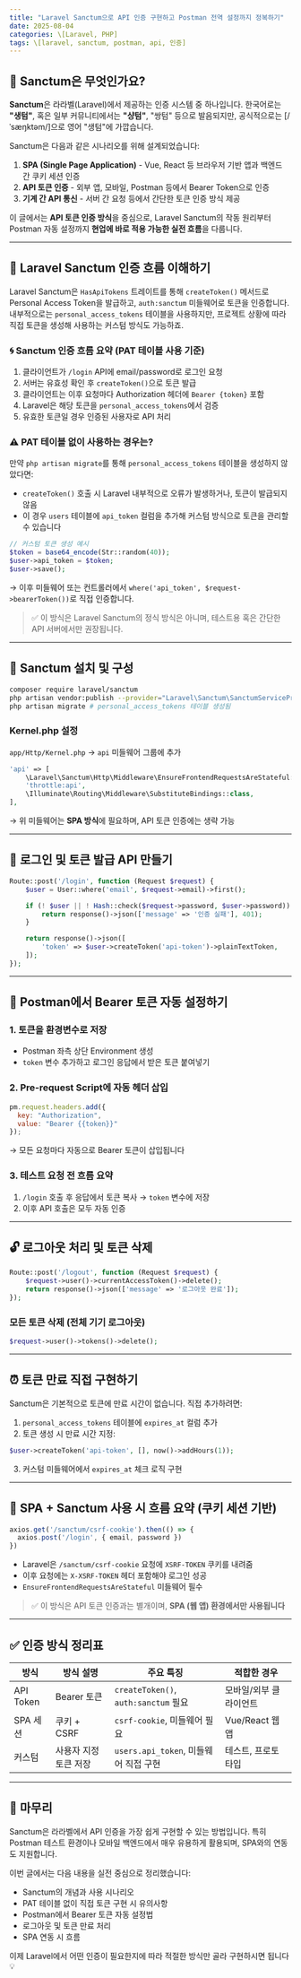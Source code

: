 ```yaml
---
title: "Laravel Sanctum으로 API 인증 구현하고 Postman 전역 설정까지 정복하기"
date: 2025-08-04
categories: \[Laravel, PHP]
tags: \[laravel, sanctum, postman, api, 인증]
---
```


## 🔰 Sanctum은 무엇인가요?

**Sanctum**은 라라벨(Laravel)에서 제공하는 인증 시스템 중 하나입니다. 한국어로는 **"생텀"**, 혹은 일부 커뮤니티에서는 **"샹텀"**, "쌍텀" 등으로 발음되지만, 공식적으로는 \[/ˈsæŋktəm/]으로 영어 "생텀"에 가깝습니다.

Sanctum은 다음과 같은 시나리오를 위해 설계되었습니다:

1. **SPA (Single Page Application)** - Vue, React 등 브라우저 기반 앱과 백엔드 간 쿠키 세션 인증
2. **API 토큰 인증** - 외부 앱, 모바일, Postman 등에서 Bearer Token으로 인증
3. **기계 간 API 통신** - 서버 간 요청 등에서 간단한 토큰 인증 방식 제공

이 글에서는 **API 토큰 인증 방식**을 중심으로, Laravel Sanctum의 작동 원리부터 Postman 자동 설정까지 **현업에 바로 적용 가능한 실전 흐름**을 다룹니다.

---

## 🔐 Laravel Sanctum 인증 흐름 이해하기

Laravel Sanctum은 `HasApiTokens` 트레이트를 통해 `createToken()` 메서드로 Personal Access Token을 발급하고, `auth:sanctum` 미들웨어로 토큰을 인증합니다. 내부적으로는 `personal_access_tokens` 테이블을 사용하지만, 프로젝트 상황에 따라 직접 토큰을 생성해 사용하는 커스텀 방식도 가능하죠.

### 🌀 Sanctum 인증 흐름 요약 (PAT 테이블 사용 기준)

1. 클라이언트가 `/login` API에 email/password로 로그인 요청
2. 서버는 유효성 확인 후 `createToken()`으로 토큰 발급
3. 클라이언트는 이후 요청마다 Authorization 헤더에 `Bearer {token}` 포함
4. Laravel은 해당 토큰을 `personal_access_tokens`에서 검증
5. 유효한 토큰일 경우 인증된 사용자로 API 처리

### ⚠️ PAT 테이블 없이 사용하는 경우는?

만약 `php artisan migrate`를 통해 `personal_access_tokens` 테이블을 생성하지 않았다면:

* `createToken()` 호출 시 Laravel 내부적으로 오류가 발생하거나, 토큰이 발급되지 않음
* 이 경우 `users` 테이블에 `api_token` 컬럼을 추가해 커스텀 방식으로 토큰을 관리할 수 있습니다

```php
// 커스텀 토큰 생성 예시
$token = base64_encode(Str::random(40));
$user->api_token = $token;
$user->save();
```

→ 이후 미들웨어 또는 컨트롤러에서 `where('api_token', $request->bearerToken())`로 직접 인증합니다.

> ✅ 이 방식은 Laravel Sanctum의 정식 방식은 아니며, 테스트용 혹은 간단한 API 서버에서만 권장됩니다.

---

## 🧱 Sanctum 설치 및 구성

```bash
composer require laravel/sanctum
php artisan vendor:publish --provider="Laravel\Sanctum\SanctumServiceProvider"
php artisan migrate # personal_access_tokens 테이블 생성됨
```

### Kernel.php 설정

`app/Http/Kernel.php` → `api` 미들웨어 그룹에 추가

```php
'api' => [
    \Laravel\Sanctum\Http\Middleware\EnsureFrontendRequestsAreStateful::class,
    'throttle:api',
    \Illuminate\Routing\Middleware\SubstituteBindings::class,
],
```

→ 위 미들웨어는 **SPA 방식**에 필요하며, API 토큰 인증에는 생략 가능

---

## 🔑 로그인 및 토큰 발급 API 만들기

```php
Route::post('/login', function (Request $request) {
    $user = User::where('email', $request->email)->first();

    if (! $user || ! Hash::check($request->password, $user->password)) {
        return response()->json(['message' => '인증 실패'], 401);
    }

    return response()->json([
        'token' => $user->createToken('api-token')->plainTextToken,
    ]);
});
```

---

## 🧪 Postman에서 Bearer 토큰 자동 설정하기

### 1. 토큰을 환경변수로 저장

* Postman 좌측 상단 Environment 생성
* `token` 변수 추가하고 로그인 응답에서 받은 토큰 붙여넣기

### 2. Pre-request Script에 자동 헤더 삽입

```js
pm.request.headers.add({
  key: "Authorization",
  value: "Bearer {{token}}"
});
```

→ 모든 요청마다 자동으로 Bearer 토큰이 삽입됩니다

### 3. 테스트 요청 전 흐름 요약

1. `/login` 호출 후 응답에서 토큰 복사 → `token` 변수에 저장
2. 이후 API 호출은 모두 자동 인증

---

## 🔓 로그아웃 처리 및 토큰 삭제

```php
Route::post('/logout', function (Request $request) {
    $request->user()->currentAccessToken()->delete();
    return response()->json(['message' => '로그아웃 완료']);
});
```

### 모든 토큰 삭제 (전체 기기 로그아웃)

```php
$request->user()->tokens()->delete();
```

---

## ⏰ 토큰 만료 직접 구현하기

Sanctum은 기본적으로 토큰에 만료 시간이 없습니다. 직접 추가하려면:

1. `personal_access_tokens` 테이블에 `expires_at` 컬럼 추가
2. 토큰 생성 시 만료 시간 지정:

```php
$user->createToken('api-token', [], now()->addHours(1));
```

3. 커스텀 미들웨어에서 `expires_at` 체크 로직 구현

---

## 🧬 SPA + Sanctum 사용 시 흐름 요약 (쿠키 세션 기반)

```js
axios.get('/sanctum/csrf-cookie').then(() => {
  axios.post('/login', { email, password })
})
```

* Laravel은 `/sanctum/csrf-cookie` 요청에 `XSRF-TOKEN` 쿠키를 내려줌
* 이후 요청에는 `X-XSRF-TOKEN` 헤더 포함해야 로그인 성공
* `EnsureFrontendRequestsAreStateful` 미들웨어 필수

> ✅ 이 방식은 API 토큰 인증과는 별개이며, **SPA (웹 앱) 환경에서만 사용됩니다**

---

## ✅ 인증 방식 정리표

| 방식        | 방식 설명        | 주요 특징                              | 적합한 경우       |
| --------- | ------------ | ---------------------------------- | ------------ |
| API Token | Bearer 토큰    | `createToken()`, `auth:sanctum` 필요 | 모바일/외부 클라이언트 |
| SPA 세션    | 쿠키 + CSRF    | `csrf-cookie`, 미들웨어 필요             | Vue/React 웹앱 |
| 커스텀       | 사용자 지정 토큰 저장 | `users.api_token`, 미들웨어 직접 구현      | 테스트, 프로토타입   |

---

## 🧵 마무리

Sanctum은 라라벨에서 API 인증을 가장 쉽게 구현할 수 있는 방법입니다. 특히 Postman 테스트 환경이나 모바일 백엔드에서 매우 유용하게 활용되며, SPA와의 연동도 지원합니다.

이번 글에서는 다음 내용을 실전 중심으로 정리했습니다:

* Sanctum의 개념과 사용 시나리오
* PAT 테이블 없이 직접 토큰 구현 시 유의사항
* Postman에서 Bearer 토큰 자동 설정법
* 로그아웃 및 토큰 만료 처리
* SPA 연동 시 흐름

이제 Laravel에서 어떤 인증이 필요한지에 따라 적절한 방식만 골라 구현하시면 됩니다 💡
